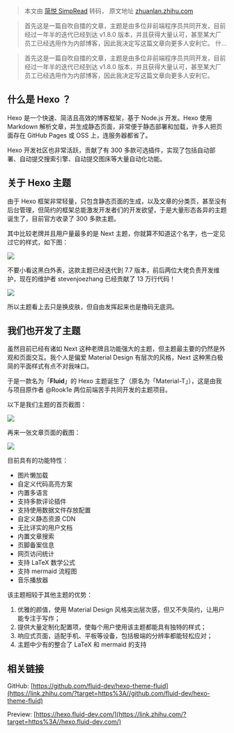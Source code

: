 > 本文由 [简悦 SimpRead](http://ksria.com/simpread/) 转码， 原文地址 [zhuanlan.zhihu.com](https://zhuanlan.zhihu.com/p/137679728)

> 首先这是一篇自吹自擂的文章，主题是由多位非前端程序员共同开发，目前经过一年半的迭代已经到达 v1.8.0 版本，并且获得大量认可，甚至某大厂员工已经选用作为内部博客，因此我决定写这篇文章向更多人安利它。 什…

> 首先这是一篇自吹自擂的文章，主题是由多位非前端程序员共同开发，目前经过一年半的迭代已经到达 v1.8.0 版本，并且获得大量认可，甚至某大厂员工已经选用作为内部博客，因此我决定写这篇文章向更多人安利它。

**什么是 Hexo ？**
--------------

Hexo 是一个快速、简洁且高效的博客框架，基于 Node.js 开发。Hexo 使用 Markdown 解析文章，并生成静态页面，非常便于静态部署和加载，许多人把页面存在 GitHub Pages 或 OSS 上，连服务器都省了。

Hexo 开发社区也非常活跃，贡献了有 300 多款可选插件，实现了包括自动部署、自动提交搜索引擎、自动提交图床等大量自动化功能。

**关于 Hexo 主题**
--------------

由于 Hexo 框架非常轻量，只包含静态页面的生成，以及文章的分类页，甚至没有后台管理，但简约的框架总能激发开发者们的开发欲望，于是大量形态各异的主题诞生了，目前官方收录了 300 多款主题。

其中比较老牌并且用户量最多的是 Next 主题，你就算不知道这个名字，也一定见过它的样式，如下图：

![](https://pic1.zhimg.com/v2-acdeb1652ebc9fa32e4e34ea649ef1f0_r.jpg)

不要小看这黑白外表，这款主题已经迭代到 7.7 版本，前后两位大佬负责开发维护，现在的维护者 stevenjoezhang 已经贡献了 13 万行代码！

![](https://pic2.zhimg.com/v2-6d80dab15d21f0d88cb737927a0a6201_r.jpg)

所以主题看上去只是换皮肤，但自由发挥起来也是撸码无底洞。

**我们也开发了主题**
------------

虽然目前已经有诸如 Next 这种老牌且功能强大的主题，但主题最主要的仍然是外观和页面交互。我个人是偏爱 Material Design 有层次的风格，Next 这种黑白极简的平面样式有点不对我味口。

于是一款名为「**Fluid**」的 Hexo 主题诞生了（原名为「Material-T」），这是由我与项目原作者 @Rook1e 两位前端苦手共同开发的主题项目。

以下是我们主题的首页截图：

![](https://pic3.zhimg.com/v2-aff901522929c5c68860c4f8e3509856_r.jpg)

再来一张文章页面的截图：

![](https://pic2.zhimg.com/v2-6d27ee2cf7dba6601c6f4b0f443f06c5_r.jpg)

目前具有的功能特性：

*   图片懒加载
*   自定义代码高亮方案
*   内置多语言
*   支持多款评论插件
*   支持使用数据文件存放配置
*   自定义静态资源 CDN
*   无比详实的用户文档
*   内置文章搜索
*   页脚备案信息
*   网页访问统计
*   支持 LaTeX 数学公式
*   支持 mermaid 流程图
*   音乐播放器

该主题相较于其他主题的优势：

1.  优雅的颜值，使用 Material Design 风格突出层次感，但又不失简约，让用户能专注于写作；
2.  提供大量定制化配置项，使每个用户使用该主题都能具有独特的样式；
3.  响应式页面，适配手机、平板等设备，包括极端的分辨率都能轻松应对；
4.  主题中少有的整合了 LaTeX 和 mermaid 的支持

**相关链接**
--------

GitHub: [https://github.com/fluid-dev/hexo-theme-fluid](https://link.zhihu.com/?target=https%3A//github.com/fluid-dev/hexo-theme-fluid)

Preview: [https://hexo.fluid-dev.com/](https://link.zhihu.com/?target=https%3A//hexo.fluid-dev.com/)